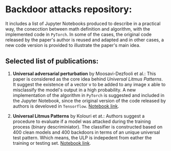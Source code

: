 # Backdoor attacks repository:

It includes a list of Jupyter Notebooks produced to describe in a practical way, the conecction between math definition and algorithm, with the implemented code in `PyTorch`. In some of the cases, the original code released by the paper's author is reused and adapted and in other cases, a new code version is provided to illustrate the paper's main idea. 

## Selected list of publications:

1. **Universal adversarial perturbation** by Moosavi-Dezfooli et al.: This paper is considered as the core idea behind _Universal Litmus Patterns_. It suggest the existence of a vector v to be added to any image x able to misclassify the model's output in a high probability. A new implementation of the algorithm in `PyTorch` is suggested and included in the Jupyter Notebook, since the original version of the code released by authors is develoved in `Tensorflow`. 
[Notebook link](https://github.com/henrychacon/Backdoor_attacks/tree/main/Universal_adversarial_perturbation).

2. **Universal Litmus Patterns** by Kolouri et at.: Authors suggest a procedure to evaluate if a model was attacked during the training process (binary descriminiator). The classifier is constructed based on 400 clean models and 400 backdoors in terms of an unique universal test pattern. Which means, the ULP is indepedent from eather the training or testing set. [Notebook link](https://github.com/henrychacon/Backdoor_attacks/blob/main/Universal_litmus_patterns/Readme.md).

